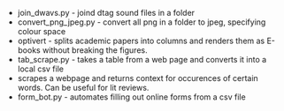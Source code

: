 - join_dwavs.py - joind dtag sound files in a folder
- convert_png_jpeg.py - convert all png in a folder to jpeg, specifying colour space
- optivert - splits academic papers into columns and renders them as E-books without breaking the figures.
- tab_scrape.py - takes a table from a web page and converts it into a local csv file
- scrapes a webpage and returns context for occurences of certain words. Can be useful for lit reviews. 
- form_bot.py - automates filling out  online forms from a csv file